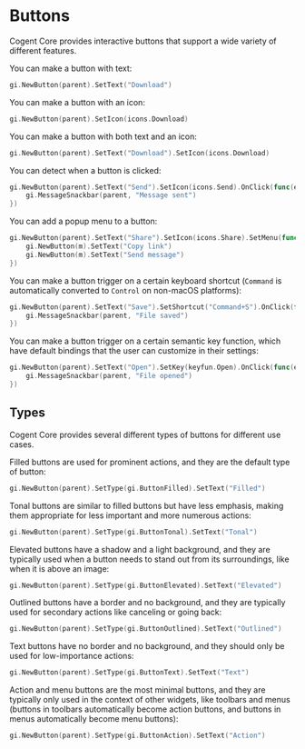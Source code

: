 # Buttons

Cogent Core provides interactive buttons that support a wide variety of different features.

You can make a button with text:

```Go
gi.NewButton(parent).SetText("Download")
```

You can make a button with an icon:

```Go
gi.NewButton(parent).SetIcon(icons.Download)
```

You can make a button with both text and an icon:

```Go
gi.NewButton(parent).SetText("Download").SetIcon(icons.Download)
```

You can detect when a button is clicked:

```Go
gi.NewButton(parent).SetText("Send").SetIcon(icons.Send).OnClick(func(e events.Event) {
    gi.MessageSnackbar(parent, "Message sent")
})
```

You can add a popup menu to a button:

```Go
gi.NewButton(parent).SetText("Share").SetIcon(icons.Share).SetMenu(func(m *gi.Scene) {
    gi.NewButton(m).SetText("Copy link")
    gi.NewButton(m).SetText("Send message")
})
```

You can make a button trigger on a certain keyboard shortcut (`Command` is automatically converted to `Control` on non-macOS platforms):

```Go
gi.NewButton(parent).SetText("Save").SetShortcut("Command+S").OnClick(func(e events.Event) {
    gi.MessageSnackbar(parent, "File saved")
})
```

You can make a button trigger on a certain semantic key function, which have default bindings that the user can customize in their settings:

```Go
gi.NewButton(parent).SetText("Open").SetKey(keyfun.Open).OnClick(func(e events.Event) {
    gi.MessageSnackbar(parent, "File opened")
})
```

## Types

Cogent Core provides several different types of buttons for different use cases.

Filled buttons are used for prominent actions, and they are the default type of button:

```Go
gi.NewButton(parent).SetType(gi.ButtonFilled).SetText("Filled")
```

Tonal buttons are similar to filled buttons but have less emphasis, making them appropriate for less important and more numerous actions:

```Go
gi.NewButton(parent).SetType(gi.ButtonTonal).SetText("Tonal")
```

Elevated buttons have a shadow and a light background, and they are typically used when a button needs to stand out from its surroundings, like when it is above an image:

```Go
gi.NewButton(parent).SetType(gi.ButtonElevated).SetText("Elevated")
```

Outlined buttons have a border and no background, and they are typically used for secondary actions like canceling or going back:

```Go
gi.NewButton(parent).SetType(gi.ButtonOutlined).SetText("Outlined")
```

Text buttons have no border and no background, and they should only be used for low-importance actions:

```Go
gi.NewButton(parent).SetType(gi.ButtonText).SetText("Text")
```

Action and menu buttons are the most minimal buttons, and they are typically only used in the context of other widgets, like toolbars and menus (buttons in toolbars automatically become action buttons, and buttons in menus automatically become menu buttons):

```Go
gi.NewButton(parent).SetType(gi.ButtonAction).SetText("Action")
```